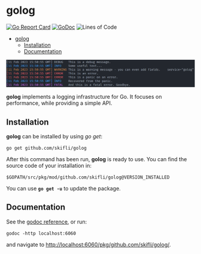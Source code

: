 # golog 

[![Go Report Card](https://goreportcard.com/badge/github.com/skifli/golog)](https://goreportcard.com/report/github.com/skifli/golog)
[![GoDoc](https://godoc.org/github.com/skifli/golog?status.svg)](https://godoc.org/github.com/skifli/golog)
![Lines of Code](https://img.shields.io/github/languages/code-size/skifli/golog)

- [golog](#golog)
  - [Installation](#installation)
  - [Documentation](#documentation)

[![Example Output](examples/simple_example.png)](examples/simple_example.go)

**golog** implements a logging infrastructure for Go. It focuses on performance, while providing a simple API.

## Installation

**golog** can be installed by using *go get*:

```
go get github.com/skifli/golog
```

After this command has been run, **golog** is ready to use. You can find the source code of your installation in:

```
$GOPATH/src/pkg/mod/github.com/skifli/golog@VERSION_INSTALLED
```

You can use **`go get -u`** to update the package.

## Documentation

See the [godoc reference](https://pkg.go.dev/github.com/skifli/golog), or run:

```
godoc -http localhost:6060
```

and navigate to [http://localhost:6060/pkg/github.com/skifli/golog/](http://localhost:6060/pkg/github.com/skifli/golog/).